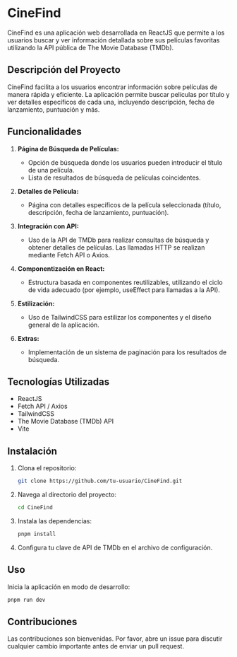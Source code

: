 # CineFind

CineFind es una aplicación web desarrollada en ReactJS que permite a los usuarios buscar y ver información detallada sobre sus películas favoritas utilizando la API pública de The Movie Database (TMDb).

## Descripción del Proyecto

CineFind facilita a los usuarios encontrar información sobre películas de manera rápida y eficiente. La aplicación permite buscar películas por título y ver detalles específicos de cada una, incluyendo descripción, fecha de lanzamiento, puntuación y más.

## Funcionalidades

1. **Página de Búsqueda de Películas:**
   - Opción de búsqueda donde los usuarios pueden introducir el título de una película.
   - Lista de resultados de búsqueda de películas coincidentes.

2. **Detalles de Película:**
   - Página con detalles específicos de la película seleccionada (título, descripción, fecha de lanzamiento, puntuación).

3. **Integración con API:**
   - Uso de la API de TMDb para realizar consultas de búsqueda y obtener detalles de películas. Las llamadas HTTP se realizan mediante Fetch API o Axios.

4. **Componentización en React:**
   - Estructura basada en componentes reutilizables, utilizando el ciclo de vida adecuado (por ejemplo, useEffect para llamadas a la API).

5. **Estilización:**
   - Uso de TailwindCSS para estilizar los componentes y el diseño general de la aplicación.

6. **Extras:**
   - Implementación de un sistema de paginación para los resultados de búsqueda.

## Tecnologías Utilizadas

- ReactJS
- Fetch API / Axios
- TailwindCSS
- The Movie Database (TMDb) API
- Vite

## Instalación

1. Clona el repositorio:
   ```bash
   git clone https://github.com/tu-usuario/CineFind.git
   ```
2. Navega al directorio del proyecto:
   ```bash
   cd CineFind
   ```
3. Instala las dependencias:
   ```bash
   pnpm install
   ```
4. Configura tu clave de API de TMDb en el archivo de configuración.

## Uso

Inicia la aplicación en modo de desarrollo:
```bash
pnpm run dev
```

## Contribuciones

Las contribuciones son bienvenidas. Por favor, abre un issue para discutir cualquier cambio importante antes de enviar un pull request.
